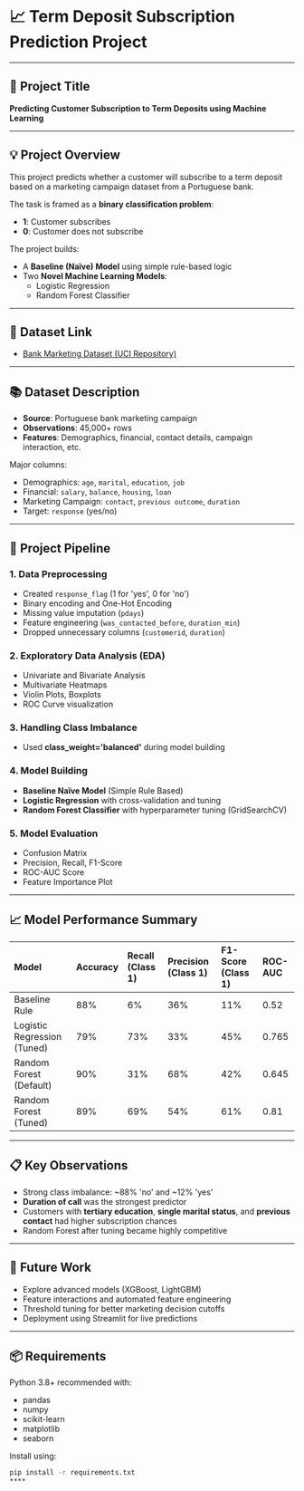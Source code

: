 # 📈 Term Deposit Subscription Prediction Project

---

## 📅 Project Title
**Predicting Customer Subscription to Term Deposits using Machine Learning**

---

## 💡 Project Overview
This project predicts whether a customer will subscribe to a term deposit based on a marketing campaign dataset from a Portuguese bank.

The task is framed as a **binary classification problem**:
- **1**: Customer subscribes
- **0**: Customer does not subscribe

The project builds:
- A **Baseline (Naïve) Model** using simple rule-based logic
- Two **Novel Machine Learning Models**:
  - Logistic Regression
  - Random Forest Classifier

---

## 📂 Dataset Link
- [Bank Marketing Dataset (UCI Repository)](https://archive.ics.uci.edu/ml/datasets/bank+marketing)

---

## 📚 Dataset Description
- **Source**: Portuguese bank marketing campaign
- **Observations**: 45,000+ rows
- **Features**: Demographics, financial, contact details, campaign interaction, etc.

Major columns:
- Demographics: `age`, `marital`, `education`, `job`
- Financial: `salary`, `balance`, `housing`, `loan`
- Marketing Campaign: `contact`, `previous outcome`, `duration`
- Target: `response` (yes/no)

---

## 🔄 Project Pipeline

### 1. Data Preprocessing
- Created `response_flag` (1 for 'yes', 0 for 'no')
- Binary encoding and One-Hot Encoding
- Missing value imputation (`pdays`)
- Feature engineering (`was_contacted_before`, `duration_min`)
- Dropped unnecessary columns (`customerid`, `duration`)

### 2. Exploratory Data Analysis (EDA)
- Univariate and Bivariate Analysis
- Multivariate Heatmaps
- Violin Plots, Boxplots
- ROC Curve visualization

### 3. Handling Class Imbalance
- Used **class_weight='balanced'** during model building

### 4. Model Building
- **Baseline Naïve Model** (Simple Rule Based)
- **Logistic Regression** with cross-validation and tuning
- **Random Forest Classifier** with hyperparameter tuning (GridSearchCV)

### 5. Model Evaluation
- Confusion Matrix
- Precision, Recall, F1-Score
- ROC-AUC Score
- Feature Importance Plot

---

## 📈 Model Performance Summary

| Model | Accuracy | Recall (Class 1) | Precision (Class 1) | F1-Score (Class 1) | ROC-AUC |
|:------|:---------|:-----------------|:-------------------|:------------------|:--------|
| Baseline Rule | 88% | 6% | 36% | 11% | 0.52 |
| Logistic Regression (Tuned) | 79% | 73% | 33% | 45% | 0.765 |
| Random Forest (Default) | 90% | 31% | 68% | 42% | 0.645 |
| Random Forest (Tuned) | 89% | 69% | 54% | 61% | 0.81 |

---

## 📋 Key Observations
- Strong class imbalance: ~88% 'no' and ~12% 'yes'
- **Duration of call** was the strongest predictor
- Customers with **tertiary education**, **single marital status**, and **previous contact** had higher subscription chances
- Random Forest after tuning became highly competitive

---

## 🚀 Future Work
- Explore advanced models (XGBoost, LightGBM)
- Feature interactions and automated feature engineering
- Threshold tuning for better marketing decision cutoffs
- Deployment using Streamlit for live predictions

---


## 📦 Requirements
Python 3.8+ recommended with:
- pandas
- numpy
- scikit-learn
- matplotlib
- seaborn

Install using:
```bash
pip install -r requirements.txt
****
